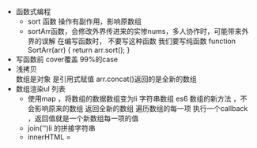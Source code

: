 - 函数式编程
   - sort 函数 操作有副作用，影响原数组
   - sortArr函数，会修改外界传进来的实惨nums，多人协作时，可能带来外界的误解
       在编写函数时， 不要写这种函数  我们要写纯函数
         function SortArr(arr) {
            return arr.sort();
           }
- 写函数前   cover覆盖 99%的case  
- 浅拷贝  
   数组是对象 是引用式赋值
   arr.concat()返回的是全新的数组
- 数组渲染ul 列表
    - 使用map   ，将数组的数据数组变为li  字符串数组
       es6 数组的新方法  ，不会影响原来的数组  返回全新的数组
       遍历数组的每一项  执行一个callback ，返回值就是一个新数组每一项的值
    - join('')li 的拼接字符串   
    - innerHTML  =   






